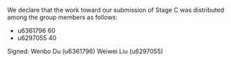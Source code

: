 We declare that the work toward our submission of Stage C was distributed among the group members as follows:

* u6361796 60
* u6297055 40

Signed: Wenbo Du (u6361796)
        Weiwei Liu  (u6297055)
